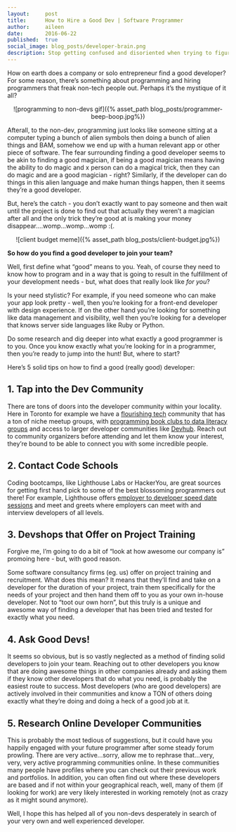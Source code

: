 ```yaml
---
layout:     post
title:      How to Hire a Good Dev | Software Programmer
author:     aileen
date:       2016-06-22
published:  true
social_image: blog_posts/developer-brain.png
description: Stop getting confused and disoriented when trying to figure out how to hire a developer/programmer. There are some sure fire ways to find and hire a good programmer. Learn more here.
---
```

How on earth does a company or solo entrepreneur find a good developer? For some reason, there’s something about programming and hiring programmers that freak non-tech people out. Perhaps it’s the mystique of it all? 

<center>![programming to non-devs gif]({% asset_path blog_posts/programmer-beep-boop.jpg%})</center>

<!--more-->

Afterall, to the non-dev, programming just looks like someone sitting at a computer typing a bunch of alien symbols then doing a bunch of alien things and BAM, somehow we end up with a human relevant app or other piece of software. The fear surrounding finding a good developer seems to be akin to finding a good magician, if being a good magician means having the ability to do magic and x person can do a magical trick, then they can do magic and are a good magician - right?  Similarly, if the developer can do things in this alien language and make human things happen, then it seems they’re a good developer. 

But, here’s the catch - you don’t exactly want to pay someone and then wait until the project is done to find out that actually they weren’t a magician after all and the only trick they’re good at is making your money disappear....womp...womp...womp :(. 

<center>![client budget meme]({% asset_path blog_posts/client-budget.jpg%})</center>

**So how do you find a good developer to join your team?**

Well, first define what “good” means to you. Yeah, of course they need to know how to program and in a way that is going to result in the fulfillment of your development needs - but, what does that really look like *for you*? 

Is your need stylistic? For example, if you need someone who can make your app look pretty - well, then you’re looking for a front-end developer with design experience. If on the other hand you’re looking for something like data management and visibility, well then you’re looking for a developer that knows server side languages like Ruby or Python.  

Do some research and dig deeper into what exactly a good programmer is to you.  Once you know exactly what you’re looking for in a programmer, then you’re ready to jump into the hunt! But, where to start? 

Here’s 5 solid tips on how to find a good (really good) developer:

## 1. Tap into the Dev Community

There are tons of doors into the developer community within your locality. Here in Toronto for example we have a [flourishing tech](https://techcrunch.com/2016/06/12/toronto-is-poised-to-become-the-next-great-producer-of-tech-startups/) community that has a ton of niche meetup groups, with [programming book clubs to data literacy groups](http://www.meetup.com/find/?allMeetups=false&keywords=programming&radius=5&userFreeform=Toronto%2C+ON&mcId=z2818654&mcName=Toronto%2C+Ontario%2C+CA&sort=recommended&eventFilter=mysugg) and access to larger developer communities like [Devhub](http://www.meetup.com/Devhub/). Reach out to community organizers before attending and let them know your interest, they’re bound to be able to connect you with some incredible people. 

## 2. Contact Code Schools

Coding bootcamps, like Lighthouse Labs or HackerYou, are great sources for getting first hand pick to some of the best blossoming programmers out there! For example, Lighthouse offers [employer to developer speed date sessions](https://www.lighthouselabs.ca/employers) and meet and greets where employers can meet with and interview developers of all levels. 

## 3. Devshops that Offer on Project Training 

Forgive me, I’m going to do a bit of “look at how awesome our company is” promoing here - but, with good reason.

Some software consultancy firms (eg. us) offer on project training and recruitment. What does this mean? It means that they’ll find and take on a developer for the duration of your project, train them specifically for the needs of your project and then hand them off to you as your own in-house developer. Not to “toot our own horn”, but this truly is a unique and awesome way of finding a developer that has been tried and tested for exactly what you need. 

## 4. Ask Good Devs! 

It seems so obvious, but is so vastly neglected as a method of finding solid developers to join your team. Reaching out to other developers you know that are doing awesome things in other companies already and asking them if they know other developers that do what you need, is probably the easiest route to success. Most developers (who are good developers) are actively involved in their communities and know a TON of others doing exactly what they’re doing and doing a heck of a good job at it. 

## 5. Research Online Developer Communities

This is probably the most tedious of suggestions, but it could have you happily engaged with your future programmer after some steady forum prowling. There are very active...sorry, allow me to rephrase that...very, very, very active programming communities online. In these communities many people have profiles where you can check out their previous work and portfolios. In addition, you can often find out where these developers are based and if not within your geographical reach, well, many of them (if looking for work) are very likely interested in working remotely (not as crazy as it might sound anymore).  

Well, I hope this has helped all of you non-devs desperately in search of your very own and well experienced developer. 

 
